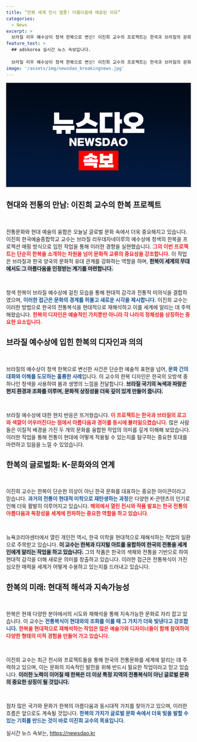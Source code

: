 ```yaml
---
title: “한복 세계 전시 열풍! 아름다움에 매료된 이유”
categories:
  - News
excerpt: >
  브라질 리우 예수상이 청색 한복으로 변신! 이진희 교수의 프로젝트는 한국과 브라질의 문화적 연결을 상징하며, 뉴욕에서도 한복의 현대적 재해석을 선보이고 있다. 한복의 매력을 세계에 알리는 그의 노력은 K-문화의 새로운 가능성을 열어간다.
feature_text: >
  ## adskorea 실시간 뉴스 속보입니다.

  브라질 리우 예수상이 청색 한복으로 변신! 이진희 교수의 프로젝트는 한국과 브라질의 문화적 연결을 상징하며, 뉴욕에서도 한복의 현대적 재해석을 선보이고 있다. 한복의 매력을 세계에 알리는 그의 노력은 K-문화의 새로운 가능성을 열어간다.
image: '/assets/img/newsdao_breakingnews.jpg'
---
```


<p><img src="/assets/img/newsdao_breakingnews.jpg" alt="adskorea 속보" /></p>

<h2 data-ke-size="size26">현대와 전통의 만남: 이진희 교수의 한복 프로젝트</h2>

<p data-ke-size="size16">&nbsp;</p>

<p>전통문화와 현대 예술의 융합은 오늘날 글로벌 문화 속에서 더욱 중요해지고 있습니다. 이진희 한국예술종합학교 교수는 브라질 리우데자네이루의 예수상에 청색의 한복을 프로젝션 매핑 방식으로 입힌 작업을 통해 이러한 경향을 실현했습니다. <b><span style="color: #ee2323;">그의 이번 프로젝트는 단순히 한복을 소개하는 차원을 넘어 문화적 교류의 중요성을 강조합니다.</span></b> 이 작업은 브라질과 한국 양국의 문화적 유대 관계를 강화하는 역할을 하며, <b><span style="background-color: #21538527;">한복이 세계의 무대에서도 그 아름다움을 인정받는 계기를 마련합니다.</span></b>  </p>

<p data-ke-size="size16">&nbsp;</p>

<p>청색 한복이 브라질 예수상에 걸친 모습을 통해 현대적 감각과 전통적 미의식을 결합하였으며, <b><span style="color: #1a5490;">이러한 접근은 문화의 경계를 허물고 새로운 시각을 제시합니다.</span></b> 이진희 교수는 이러한 방법으로 한국의 전통복식을 현대적으로 재해석하고 이를 세계에 알리는 데 주력해왔습니다. <b><span style="color: #ee2323;">한복의 디자인은 예술적인 가치뿐만 아니라 각 나라의 정체성을 상징하는 중요한 요소입니다.</span></b>  </p>

<h2 data-ke-size="size26">브라질 예수상에 입힌 한복의 디자인과 의의</h2>

<p data-ke-size="size16">&nbsp;</p>

<p>브라질의 예수상이 청색 한복으로 변신한 사건은 단순한 예술적 표현을 넘어,<b> <span style="color: #1a5490;">문화 간의 대화와 이해를 도모하는 훌륭한 사례</span></b>입니다. 이 교수의 한복 디자인은 한국의 오방색 중 하나인 청색을 사용하여 봄과 생명의 느낌을 전달합니다. <b><span style="background-color: #21538527;">브라질 국기의 녹색과 파랑은 현지 환경과 조화를 이루며, 문화적 상징성을 더욱 깊이 있게 만들어 줍니다.</span></b>  </p>

<p data-ke-size="size16">&nbsp;</p>

<p>브라질 예수상에 대한 현지 반응은 뜨거웠습니다. <b><span style="color: #ee2323;">이 프로젝트는 한국과 브라질의 로고와 색깔이 어우러진다는 점에서 아름다움과 경이를 동시에 불러일으켰습니다.</span></b> 많은 사람들은 이질적 배경을 가진 두 개의 문화를 융합한 작업의 의미를 깊게 이해해 보았습니다. 이러한 작업을 통해 전통이 현대에 어떻게 적용될 수 있는지를 탐구하는 중요한 토대를 마련하고 있음을 느낄 수 있었습니다.  </p>

<h2 data-ke-size="size26">한복의 글로벌화: K-문화와의 연계</h2>

<p data-ke-size="size16">&nbsp;</p>

<p>이진희 교수는 한복이 단순한 의상이 아닌 한국 문화를 대표하는 중요한 아이콘이라고 믿습니다. <b><span style="color: #1a5490;">과거의 전통이 현대적 미학으로 재탄생하는 과정</span></b>은 다양한 K-콘텐츠의 인기로 인해 더욱 활발히 이루어지고 있습니다. <b><span style="color: #ee2323;">해외에서 열린 전시와 작품 발표는 한국 전통의 아름다움과 독창성을 세계에 전파하는 중요한 역할을 하고 있습니다.</span></b>  </p>

<p data-ke-size="size16">&nbsp;</p>

<p>뉴욕코리아센터에서 열린 개인전 역시, 한국 미학을 현대적으로 재해석하는 작업의 일환으로 주목받고 있습니다. <b><span style="background-color: #21538527;">이 교수는 한복과 디지털 아트를 융합하여 한국의 전통을 세계인에게 알리는 작업을 하고 있습니다.</span></b> 그의 작품은 한국의 색채와 전통을 기반으로 하여 현대적 감각을 더해 새로운 의미를 창출하고 있습니다. 이러한 접근은 전통복식이 가진 심오한 매력을 세계가 어떻게 수용하고 있는지를 드러내고 있습니다.  </p>

<h2 data-ke-size="size26">한복의 미래: 현대적 해석과 지속가능성</h2>

<p data-ke-size="size16">&nbsp;</p>

<p>한복은 현재 다양한 분야에서의 시도와 재해석을 통해 지속가능한 문화로 자리 잡고 있습니다. 이 교수는 <b><span style="color: #1a5490;">전통복식이 현대와의 조화를 이룰 때 그 가치가 더욱 빛낸다고 강조합니다.</span></b> <b><span style="color: #ee2323;">한복을 현대적으로 재해석하는 작업은 많은 예술가와 디자이너들이 함께 참여하여 다양한 형태의 미적 경험을 만들어 가고 있습니다.</span></b>  </p>

<p data-ke-size="size16">&nbsp;</p>

<p>이진희 교수는 최근 전시와 프로젝트들을 통해 한국의 전통문화를 세계에 알리는 데 주력하고 있으며, 이는 문화의 지속적인 발전을 위해 반드시 필요한 작업이라고 믿고 있습니다. <b><span style="background-color: #21538527;">이러한 노력이 이어질 때 한복은 더 이상 특정 지역의 전통복식이 아닌 글로벌 문화의 중요한 상징이 될 것입니다.</span></b> </p>

<p data-ke-size="size16">&nbsp;</p>

<p>점차 많은 국가와 문화가 한복의 아름다움과 동시대적 가치를 찾아가고 있으며, 이러한 흐름은 앞으로도 계속될 것입니다. <b><span style="color: #1a5490;">한복의 가치가 글로벌 문화 속에서 더욱 빛을 발할 수 있는 기회를 만드는 것이 바로 이진희 교수의 목표입니다.</span></b></p>
실시간 뉴스 속보는, <a href="https://newsdao.kr" rel="dofollow">https://newsdao.kr</a>


